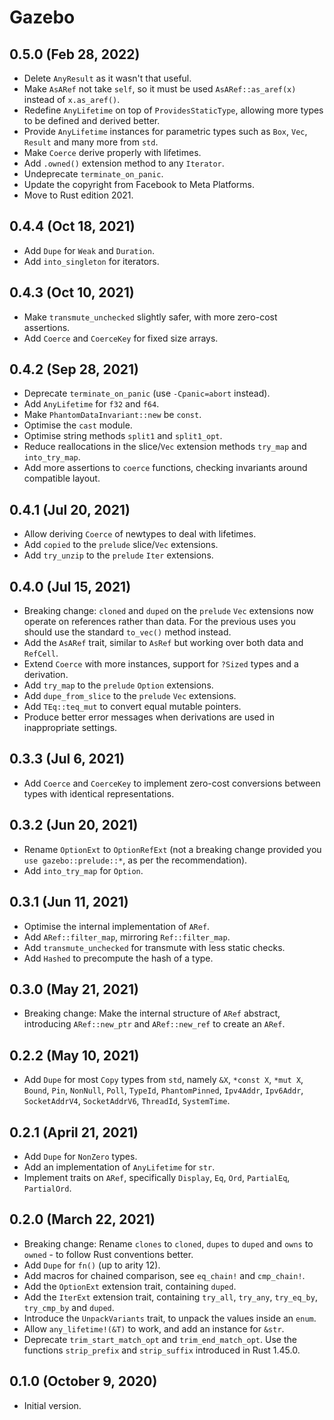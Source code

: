 # Gazebo

## 0.5.0 (Feb 28, 2022)

* Delete `AnyResult` as it wasn't that useful.
* Make `AsARef` not take `self`, so it must be used `AsARef::as_aref(x)` instead of `x.as_aref()`.
* Redefine `AnyLifetime` on top of `ProvidesStaticType`, allowing more types to be defined and derived better.
* Provide `AnyLifetime` instances for parametric types such as `Box`, `Vec`, `Result` and many more from `std`.
* Make `Coerce` derive properly with lifetimes.
* Add `.owned()` extension method to any `Iterator`.
* Undeprecate `terminate_on_panic`.
* Update the copyright from Facebook to Meta Platforms.
* Move to Rust edition 2021.

## 0.4.4 (Oct 18, 2021)

* Add `Dupe` for `Weak` and `Duration`.
* Add `into_singleton` for iterators.

## 0.4.3 (Oct 10, 2021)

* Make `transmute_unchecked` slightly safer, with more zero-cost assertions.
* Add `Coerce` and `CoerceKey` for fixed size arrays.

## 0.4.2 (Sep 28, 2021)

* Deprecate `terminate_on_panic` (use `-Cpanic=abort` instead).
* Add `AnyLifetime` for `f32` and `f64`.
* Make `PhantomDataInvariant::new` be `const`.
* Optimise the `cast` module.
* Optimise string methods `split1` and `split1_opt`.
* Reduce reallocations in the slice/`Vec` extension methods `try_map` and `into_try_map`.
* Add more assertions to `coerce` functions, checking invariants around compatible layout.

## 0.4.1 (Jul 20, 2021)

* Allow deriving `Coerce` of newtypes to deal with lifetimes.
* Add `copied` to the `prelude` slice/`Vec` extensions.
* Add `try_unzip` to the `prelude` `Iter` extensions.

## 0.4.0 (Jul 15, 2021)

* Breaking change: `cloned` and `duped` on the `prelude` `Vec` extensions now operate on references rather than data. For the previous uses you should use the standard `to_vec()` method instead.
* Add the `AsARef` trait, similar to `AsRef` but working over both data and `RefCell`.
* Extend `Coerce` with more instances, support for `?Sized` types and a derivation.
* Add `try_map` to the `prelude` `Option` extensions.
* Add `dupe_from_slice` to the `prelude` `Vec` extensions.
* Add `TEq::teq_mut` to convert equal mutable pointers.
* Produce better error messages when derivations are used in inappropriate settings.

## 0.3.3 (Jul 6, 2021)

* Add `Coerce` and `CoerceKey` to implement zero-cost conversions between types with identical representations.

## 0.3.2 (Jun 20, 2021)

* Rename `OptionExt` to `OptionRefExt` (not a breaking change provided you `use gazebo::prelude::*`, as per the recommendation).
* Add `into_try_map` for `Option`.

## 0.3.1 (Jun 11, 2021)

* Optimise the internal implementation of `ARef`.
* Add `ARef::filter_map`, mirroring `Ref::filter_map`.
* Add `transmute_unchecked` for transmute with less static checks.
* Add `Hashed` to precompute the hash of a type.

## 0.3.0 (May 21, 2021)

* Breaking change: Make the internal structure of `ARef` abstract, introducing `ARef::new_ptr` and `ARef::new_ref` to create an `ARef`.

## 0.2.2 (May 10, 2021)

* Add `Dupe` for most `Copy` types from `std`, namely `&X`, `*const X`, `*mut X`, `Bound`, `Pin`, `NonNull`, `Poll`, `TypeId`, `PhantomPinned`, `Ipv4Addr`, `Ipv6Addr`, `SocketAddrV4`, `SocketAddrV6`, `ThreadId`, `SystemTime`.

## 0.2.1 (April 21, 2021)

* Add `Dupe` for `NonZero` types.
* Add an implementation of `AnyLifetime` for `str`.
* Implement traits on `ARef`, specifically `Display`, `Eq`, `Ord`, `PartialEq`, `PartialOrd`.

## 0.2.0 (March 22, 2021)

* Breaking change: Rename `clones` to `cloned`, `dupes` to `duped` and `owns` to `owned` - to follow Rust conventions better.
* Add `Dupe` for `fn()` (up to arity 12).
* Add macros for chained comparison, see `eq_chain!` and `cmp_chain!`.
* Add the `OptionExt` extension trait, containing `duped`.
* Add the `IterExt` extension trait, containing `try_all`, `try_any`, `try_eq_by`, `try_cmp_by` and `duped`.
* Introduce the `UnpackVariants` trait, to unpack the values inside an `enum`.
* Allow `any_lifetime!(&T)` to work, and add an instance for `&str`.
* Deprecate `trim_start_match_opt` and `trim_end_match_opt`. Use the functions `strip_prefix` and `strip_suffix` introduced in Rust 1.45.0.

## 0.1.0 (October 9, 2020)

* Initial version.
